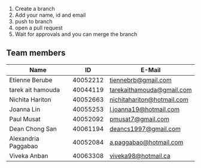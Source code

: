 1. Create a branch
2. Add your name, id and email
3. push to branch
4. open a pull request
5. Wait for approvals and you can merge the branch

## Team members
| Name              | ID       | E-Mail                     |
| ----------------- | -------- | -------------------------- |
| Etienne Berube    | 40052212 | tiennebrb@gmail.com        |
| tarek ait hamouda | 40044119 | tarekaithamouda@gmail.com  |
| Nichita Hariton   | 40052663 | nichitahariton@hotmail.com |
| Joanna Lin        | 40055253 | l.joanna19@hotmail.com     | 
| Paul Musat        | 40052092 | pmusat7@gmail.com          |
| Dean Chong San    | 40061194 | deancs1997@gmail.com       |
| Alexandria Paggabao | 40052084 | a.paggabao@hotmail.com   |
| Viveka Anban      | 40063308 | viveka98@hotmail.ca        |
